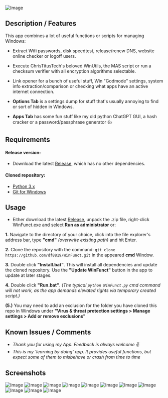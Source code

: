 ![Image](WinFunct.ico)

## Description / Features

This app combines a lot of useful functions or scripts for managing Windows:

- Extract Wifi passwords, disk speedtest, release/renew DNS, website online checker or logoff users.

- Execute ChrisTitusTech's beloved WinUtils, the MAS script or run a checksum verifier with all encryption algorithms selectable.

- Link opener for a bunch of useful stuff, Win "Godmode" settings, system info extraction/comparison or checking what apps have an active internet connection.

- **Options Tab** is a settings dump for stuff that's usually annoying to find or sort of hidden in Windows.

- **Apps Tab** has some fun stuff like my old python ChatGPT GUI, a hash cracker or a password/passphrase generator 👍


## Requirements
#### Release version:
- Download the latest [Release](https://github.com/df8819/WinFunct/releases), which has no other dependencies.

#### Cloned repository:
- [Python 3.x](https://www.python.org/downloads/)
- [Git for Windows](https://git-scm.com/downloads/)

## Usage

- Either download the latest [Release](https://github.com/df8819/WinFunct/releases), unpack the .zip file, right-click WinFunct.exe and select **Run as administrator** or:

**1.** Navigate to the directory of your choice, click into the file explorer's address bar, type **"cmd"** _(overwrite existing path)_ and hit Enter.

**2.** Clone the repository with the command: `git clone https://github.com/df8819/WinFunct.git` in the appeared **cmd** Window.

**3.** Double click **"Install.bat"**. This will install all dependencies and update the cloned repository. Use the **"Update WinFunct"** button in the app to update at later stages.

**4.** Double click **"Run.bat"**. _(The typical `python WinFunct.py` cmd command will not work, as the app demands elevated rights via temporary created script.)_

**(5.)** You may need to add an exclusion for the folder you have cloned this repo in Windows under **"Virus & threat protection settings > Manage settings > Add or remove exclusions"**

## Known Issues / Comments

- _Thank you for using my App. Feedback is always welcome_ ✌
- _This is my 'learning by doing' app. It provides useful functions, but expect some of them to misbehave or crash from time to time_

## Screenshots

![Image](GUI_Pics/2024-12-01-1733044534.png)
![Image](GUI_Pics/2024-12-01-1733044578.png)
![Image](GUI_Pics/2024-12-01-1733044625.png)
![Image](GUI_Pics/2024-12-01-1733044650.png)
![Image](GUI_Pics/2024-12-01-1733044732.png)
![Image](GUI_Pics/2024-12-01-1733044831.png)
![Image](GUI_Pics/2024-12-01-1733044887.png)
![Image](GUI_Pics/2024-12-01-1733044899.png)
![Image](GUI_Pics/2024-12-01-1733044966.png)
![Image](GUI_Pics/2024-12-01-1733044984.png)
![Image](GUI_Pics/2024-12-01-1733045009.png)